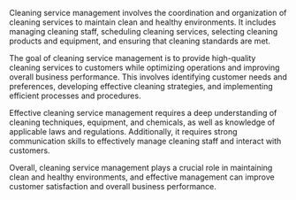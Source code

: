 
Cleaning service management involves the coordination and organization of cleaning services to maintain clean and healthy environments. It includes managing cleaning staff, scheduling cleaning services, selecting cleaning products and equipment, and ensuring that cleaning standards are met.

The goal of cleaning service management is to provide high-quality cleaning services to customers while optimizing operations and improving overall business performance. This involves identifying customer needs and preferences, developing effective cleaning strategies, and implementing efficient processes and procedures.

Effective cleaning service management requires a deep understanding of cleaning techniques, equipment, and chemicals, as well as knowledge of applicable laws and regulations. Additionally, it requires strong communication skills to effectively manage cleaning staff and interact with customers.

Overall, cleaning service management plays a crucial role in maintaining clean and healthy environments, and effective management can improve customer satisfaction and overall business performance.
